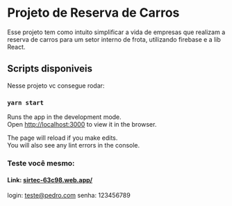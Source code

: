 # Projeto de Reserva de Carros

Esse projeto tem como intuito simplificar a vida de empresas que realizam a reserva de carros para um setor interno de frota, utilizando firebase e a lib React.

## Scripts disponiveis

Nesse projeto vc consegue rodar:

### `yarn start`

Runs the app in the development mode.\
Open [http://localhost:3000](http://localhost:3000) to view it in the browser.

The page will reload if you make edits.\
You will also see any lint errors in the console.

### Teste você mesmo:

#### Link: [sirtec-63c98.web.app/](sirtec-63c98.web.app/)
login: teste@pedro.com
senha: 123456789
